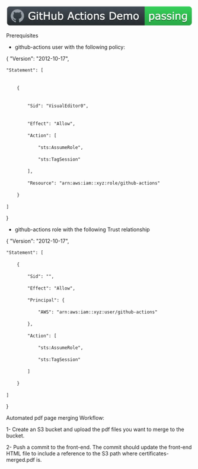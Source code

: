 ![PDF Tool Kit](https://github.com/mojumah/pdftk-environment/blob/main/badge.png)

Prerequisites 

- github-actions user with the following policy:

{
    "Version": "2012-10-17",


    "Statement": [


        {


            "Sid": "VisualEditor0",


            "Effect": "Allow",

            "Action": [

                "sts:AssumeRole",

                "sts:TagSession"

            ],

            "Resource": "arn:aws:iam::xyz:role/github-actions"

        }

    ]
}



- github-actions role with the following Trust relationship

{
    "Version": "2012-10-17",

    "Statement": [

        {

            "Sid": "",

            "Effect": "Allow",

            "Principal": {

                "AWS": "arn:aws:iam::xyz:user/github-actions"

            },

            "Action": [

                "sts:AssumeRole",

                "sts:TagSession"

            ]

        }

    ]
}


Automated pdf page merging Workflow:

1- Create an S3 bucket and upload the pdf files you want to merge to the bucket. 

2- Push a commit to the front-end. The commit should update the front-end HTML file to include a reference to the S3 path where certificates-merged.pdf is.